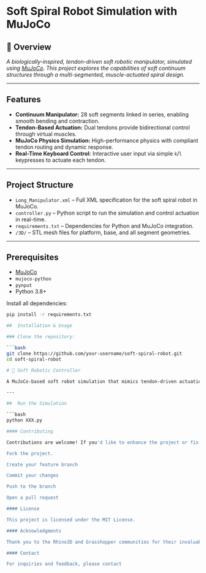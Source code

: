 # Soft Spiral Robot Simulation with MuJoCo

## 🧭 Overview

*A biologically-inspired, tendon-driven soft robotic manipulator, simulated using [MuJoCo](https://mujoco.org/). This project explores the capabilities of soft continuum structures through a multi-segmented, muscle-actuated spiral design.*

---

## Features

- **Continuum Manipulator:** 28 soft segments linked in series, enabling smooth bending and contraction.
- **Tendon-Based Actuation:** Dual tendons provide bidirectional control through virtual muscles.
- **MuJoCo Physics Simulation:** High-performance physics with compliant tendon routing and dynamic response.
- **Real-Time Keyboard Control:** Interactive user input via simple `k`/`l` keypresses to actuate each tendon.

---

## Project Structure

- `Long_Manipulator.xml` – Full XML specification for the soft spiral robot in MuJoCo.
- `controller.py` – Python script to run the simulation and control actuation in real-time.
- `requirements.txt` – Dependencies for Python and MuJoCo integration.
- `/3D/` – STL mesh files for platform, base, and all segment geometries.

---

## Prerequisites

- [MuJoCo](https://mujoco.org/)
- `mujoco-python`
- `pynput`
- Python 3.8+

Install all dependencies:

```bash
pip install -r requirements.txt

##  Installation & Usage

### Clone the repository:

```bash
git clone https://github.com/your-username/soft-spiral-robot.git
cd soft-spiral-robot

# 🐍 Soft Robotic Controller

A MuJoCo-based soft robot simulation that mimics tendon-driven actuation through keyboard-controlled joints. This project explores elasticity, geometry scaling, and tendon-based control using realistic 3D models.

---

##  Run the Simulation

```bash
python XXX.py

#### Contributing

Contributions are welcome! If you'd like to enhance the project or fix issues, please follow these steps:

Fork the project.

Create your feature branch

Commit your changes

Push to the branch

Open a pull request

#### License

This project is licensed under the MIT License.

#### Acknowledgments

Thank you to the Rhino3D and Grasshopper communities for their invaluable resources and support.

#### Contact

For inquiries and feedback, please contact

